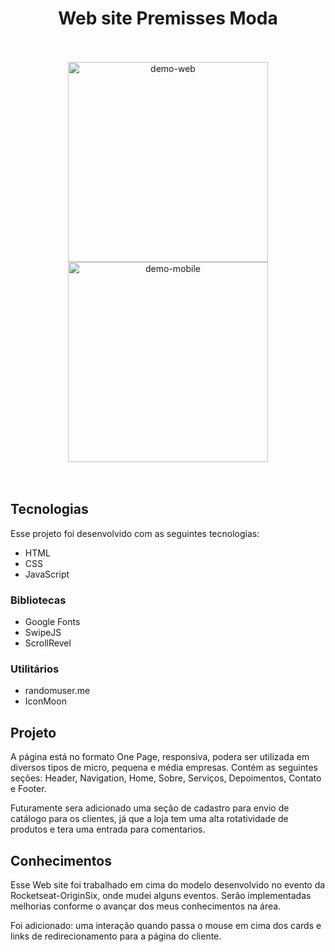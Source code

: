 <h1 align="center"> Web site Premisses Moda </h1>

<br>
<br>

<div align="center" >
<img src="./assets/Gif/web.gif" alt="demo-web" height="320">
<img src="./assets/Gif/mobile.gif" alt="demo-mobile" height="320">
</div>

<br>
<br>

## Tecnologias

Esse projeto foi desenvolvido com as seguintes tecnologias:

- HTML
- CSS
- JavaScript

### Bibliotecas

- Google Fonts
- SwipeJS
- ScrollRevel

### Utilitários

- randomuser.me
- IconMoon

## Projeto

A página está no formato One Page, responsiva, podera ser utilizada em diversos tipos de micro, pequena e média empresas. Contém as seguintes seções: Header, Navigation, Home, Sobre, Serviços, Depoimentos, Contato e Footer.

Futuramente sera adicionado uma seção de cadastro para envio de catálogo para os clientes, já que a loja tem uma alta rotatividade de produtos e tera uma entrada para comentarios.

## Conhecimentos

Esse Web site foi trabalhado em cima do modelo desenvolvido no evento da Rocketseat-OriginSix, onde mudei alguns eventos. Serão implementadas melhorias conforme o avançar dos meus conhecimentos na área.

Foi adicionado: uma interação quando passa o mouse em cima dos cards e links de redirecionamento para a página do cliente.
